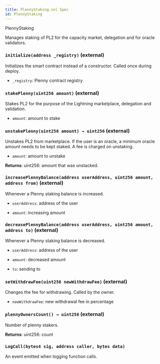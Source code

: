 ```yaml
---
title: PlennyStaking.sol Spec
id: PlennyStaking
---
```


 PlennyStaking

Manages staking of PL2 for the capacity market, delegation and for oracle validators.




### `initialize(address _registry)` (external)

Initializes the smart contract instead of a constructor. Called once during deploy.




- `_registry`: Plenny contract registry



### `stakePlenny(uint256 amount)` (external)

Stakes PL2 for the purpose of the Lightning marketplace, delegation and validation.




- `amount`: amount to stake



### `unstakePlenny(uint256 amount) → uint256` (external)

Unstakes PL2 from marketplace. If the user is an oracle, a minimum oracle amount needs to be kept staked.
        A fee is charged on unstaking.




- `amount`: amount to unstake


**Returns**: uint256: amount that was unstacked.


### `increasePlennyBalance(address userAddress, uint256 amount, address from)` (external)

Whenever a Plenny staking balance is increased.




- `userAddress`: address of the user

- `amount`: increasing amount



### `decreasePlennyBalance(address userAddress, uint256 amount, address to)` (external)

Whenever a Plenny staking balance is decreased.




- `userAddress`: address of the user

- `amount`: decreased amount

- `to`: sending to



### `setWithdrawFee(uint256 newWithdrawFee)` (external)

Changes the fee for withdrawing. Called by the owner.




- `newWithdrawFee`: new withdrawal fee in percentage



### `plennyOwnersCount() → uint256` (external)

Number of plenny stakers.





**Returns**: uint256: count







### `LogCall(bytes4 sig, address caller, bytes data)`

An event emitted when logging function calls.



